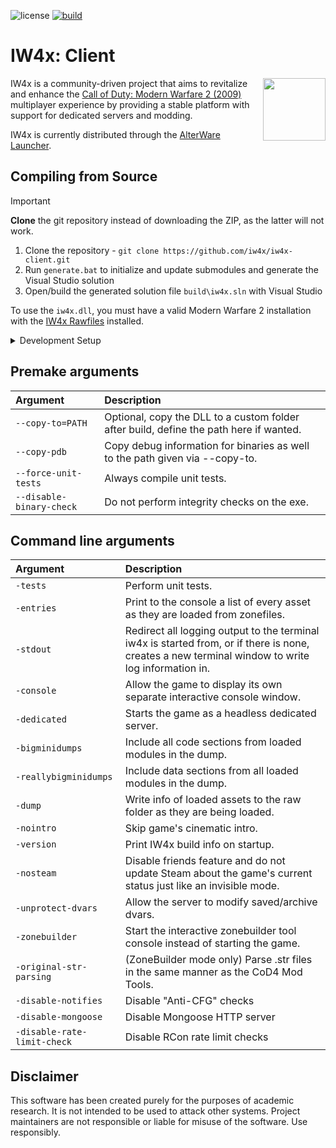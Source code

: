 ![license](https://img.shields.io/github/license/iw4x/iw4x-client.svg)
[![build](https://github.com/iw4x/iw4x-client/actions/workflows/build.yml/badge.svg?branch=develop)](https://github.com/iw4x/iw4x-client/actions)

# IW4x: Client

<img src=".github/assets/readme/icon.png" align="right" width="100" height="100">

IW4x is a community-driven project that aims to revitalize and enhance the [Call of Duty: Modern Warfare 2 (2009)](https://store.steampowered.com/app/10180/Call_of_Duty_Modern_Warfare_2_2009/) multiplayer experience by providing a stable platform with support for dedicated servers and modding.

IW4x is currently distributed through the [AlterWare Launcher](https://github.com/mxve/alterware-launcher).

## Compiling from Source

> [!IMPORTANT]
> **Clone** the git repository instead of downloading the ZIP, as the latter will not work.

1. Clone the repository - `git clone https://github.com/iw4x/iw4x-client.git`
2. Run `generate.bat` to initialize and update submodules and generate the Visual Studio solution
3. Open/build the generated solution file `build\iw4x.sln` with Visual Studio

To use the `iw4x.dll`, you must have a valid Modern Warfare 2 installation with the [IW4x Rawfiles](https://github.com/iw4x/iw4x-rawfiles) installed.

<details>
<summary>Development Setup</summary>

### Build to MW2 Directory

1. Right-click the IW4x solution in Visual Studio
2. Select Properties
3. Set the output directory to your MW2 install path

![](.github/assets/readme/output_directory.png)

### Setup Debugger

1. Right-click the IW4x solution in Visual Studio
2. Select Properties
3. Select Debugging
4. Set the Command value to the path of your `iw4x.exe` inside your MW2 game files

> Tip:
> - Switch to Windowed mode in-game, as breakpoints will lock the window.
> - Pressing `F5` will launch the game and attach the debugger.
> - The default hotkey for stopping the debugger is `Shift+F5`.

![](.github/assets/readme/debug_command.png)
</details>

## Premake arguments

| Argument                    | Description                                    |
|:----------------------------|:-----------------------------------------------|
| `--copy-to=PATH`            | Optional, copy the DLL to a custom folder after build, define the path here if wanted. |
| `--copy-pdb`                | Copy debug information for binaries as well to the path given via --copy-to. |
| `--force-unit-tests`        | Always compile unit tests.                     |
| `--disable-binary-check`    | Do not perform integrity checks on the exe. |

## Command line arguments

| Argument                | Description                                    |
|:------------------------|:-----------------------------------------------|
| `-tests`                | Perform unit tests.                            |
| `-entries`              | Print to the console a list of every asset as they are loaded from zonefiles. |
| `-stdout`               | Redirect all logging output to the terminal iw4x is started from, or if there is none, creates a new terminal window to write log information in. |
| `-console`              | Allow the game to display its own separate interactive console window. |
| `-dedicated`            | Starts the game as a headless dedicated server. |
| `-bigminidumps`         | Include all code sections from loaded modules in the dump. |
| `-reallybigminidumps`   | Include data sections from all loaded modules in the dump. |
| `-dump`                 | Write info of loaded assets to the raw folder as they are being loaded. |
| `-nointro`              | Skip game's cinematic intro.                   |
| `-version`              | Print IW4x build info on startup.              |
| `-nosteam`              | Disable friends feature and do not update Steam about the game's current status just like an invisible mode. |
| `-unprotect-dvars`      | Allow the server to modify saved/archive dvars. |
| `-zonebuilder`          | Start the interactive zonebuilder tool console instead of starting the game. |
| `-original-str-parsing` | (ZoneBuilder mode only) Parse .str files in the same manner as the CoD4 Mod Tools. |
| `-disable-notifies`     | Disable "Anti-CFG" checks |
| `-disable-mongoose`     | Disable Mongoose HTTP server |
| `-disable-rate-limit-check` | Disable RCon rate limit checks |

## Disclaimer

This software has been created purely for the purposes of
academic research. It is not intended to be used to attack
other systems. Project maintainers are not responsible or
liable for misuse of the software. Use responsibly.
